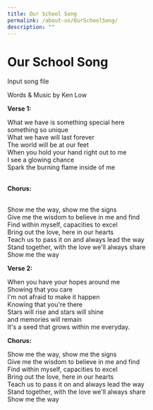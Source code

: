 ```yaml
---
title: Our School Song
permalink: /about-us/OurSchoolSong/
description: ""
---
```

<h1>Our School Song</h1>

Input song file

<p>Words &amp; Music by Ken Low</p>
	
<p><strong>Verse 1:</strong></p>
	
<div align="justify">What we have is something special here<br/>
something so unique<br/>
What we have will last forever<br/>
The world will be at our feet<br/>
When you hold your hand right out to me<br/>
I see a glowing chance<br/>
	Spark the burning flame inside of me<br/><br/></div>
	
<p><strong>Chorus:</strong></p><br/>
	
<div align="justify">Show me the way, show me the signs<br/>
Give me the wisdom to believe in me and find<br/>
Find within myself, capacities to excel<br/>
Bring out the love, here in our hearts<br/>
Teach us to pass it on and always lead the way<br />
Stand together, with the love we'll always share<br />
Show me the way</div>
	
<p><strong>Verse 2:</strong></p>
	
<div align="justify">When you have your hopes around me<br />
	Showing that you care<br />
	I'm not afraid to make it happen<br />
	Knowing that you're there<br />
	Stars will rise and stars will shine<br />
	and memories will remain<br />
	It's a seed that grows within me everyday.</div>
	
<p><strong>Chorus:</strong></p>
	
<div align="justify">Show me the way, show me the signs<br />
	Give me the wisdom to believe in me and find<br />
	Find within myself, capacities to excel<br />
	Bring out the love, here in our hearts<br />
	Teach us to pass it on and always lead the way<br />
	Stand together, with the love we'll always share<br />
	Show me the way
</div>